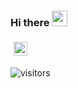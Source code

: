### Hi there <img src="https://media.giphy.com/media/hvRJCLFzcasrR4ia7z/giphy.gif" width="25px">

<style type="text/css">
    a{
        margin: 5px;
    }
    .redes{
        display:flex;
    }
</style>

<div class="redes">
<a href="https://www.linkedin.com/in/thomas-lincoln-115b19187/">
  <img align="left" alt="Arunsridher's LinkedIN" width="22px" src="https://raw.githubusercontent.com/peterthehan/peterthehan/master/assets/linkedin.svg" />
</a>

</div>

![visitors](https://visitor-badge.glitch.me/badge?page_id=ThomasLincoln)

